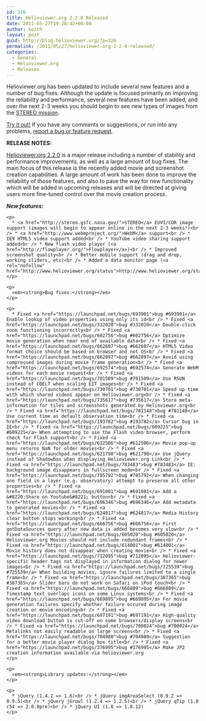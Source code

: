 ```yaml
---
id: 326
title: Helioviewer.org 2.2.0 Released
date: 2011-05-27T19:28:42+00:00
author: keith
layout: post
guid: http://blog.helioviewer.org/?p=326
permalink: /2011/05/27/helioviewer-org-2-2-0-released/
categories:
  - General
  - Helioviewer.org
  - Releases
---
```

Helioviewer.org has been updated to include several new features and a number of bug fixes. Although the update is focused primarily on improving the reliability and performance, several new features have been added, and over the next 2-3 weeks you should begin to see new types of images from the [STEREO mission](http://stereo.gsfc.nasa.gov/).

[Try it out!](http://www.helioviewer.org) If you have any comments or suggestions, or run into any problems, [report a bug or feature request](http://bugs.launchpad.net/helioviewer.org).

**RELEASE NOTES:**

[Helioviewer.org 2.2.0](https://launchpad.net/helioviewer.org/2.2/2.2.0) is a major release including a number of stability and performance improvements, as well as a large amount of bug fixes. The main focus of this release is the recently added movie and screenshot creation capabilities. A large amount of work has been done to improve the reliability of those features, and also to pave the way for new functionality which will be added in upcoming releases and will be directed at giving users more fine-tuned control over the movie creation process.

<div>
  <div id="changelog">
    <p>
      <em><strong>New features:</strong></em>
    </p>
    
    <p>
      * <a href="http://stereo.gsfc.nasa.gov/">STEREO</a> EUVI/COR image support (images will begin to appear online in the next 2-3 weeks!)<br /> * <a href="http://www.webmproject.org/">WebM</a> support<br /> * IE9 HTML5 video support added<br /> * YouTube video sharing support added<br /> * New flash video player (<a href="http://flowplayer.org/">Flowplayer</a>)<br /> * Improved screenshot quality<br /> * Better mobile support (drag and drop, working sliders, etc)<br /> * Added a data monitor page (<a rel="nofollow" href="http://www.helioviewer.org/status">http://www.helioviewer.org/status</a>)
    </p>
    
    <p>
      <em><strong>Bug fixes:</strong></em>
    </p>
    
    <p>
      * Fixed <a href="https://launchpad.net/bugs/693901">bug #693901</a> Enable lookup of video properties using only its id<br /> * Fixed <a href="https://launchpad.net/bugs/332020">bug #332020</a> Double-click zoom functioning incorrectly<br /> * Fixed <a href="https://launchpad.net/bugs/602756">bug #602756</a> Optimize movie generation when near end of available data<br /> * Fixed <a href="https://launchpad.net/bugs/662607">bug #662607</a> HTML5 Video format choice should be based on browser and not OS<br /> * Fixed <a href="https://launchpad.net/bugs/662897">bug #662897</a> Avoid using compressed images during movie frame generation<br /> * Fixed <a href="https://launchpad.net/bugs/692574">bug #692574</a> Generate WebM videos for each movie request<br /> * Fixed <a href="https://launchpad.net/bugs/701509">bug #701509</a> Use RSUN instead of CDELT when scaling EIT images<br /> * Fixed <a href="https://launchpad.net/bugs/730701">bug #730701</a> Speed up time with which shared videos appear on Helioviewer.org<br /> * Fixed <a href="https://launchpad.net/bugs/735617">bug #735617</a> Store meta-information for tiles and screenshots generated by Helioviewer.org<br /> * Fixed <a href="https://launchpad.net/bugs/781148">bug #781148</a> Use current time as default observation time<br /> * Fixed <a href="https://launchpad.net/bugs/193782">bug #193782</a> Cursor bug in IE<br /> * Fixed <a href="https://launchpad.net/bugs/609225">bug #609225</a> When attempting to use the Flash video browser, perform check for Flash support<br /> * Fixed <a href="https://launchpad.net/bugs/612506">bug #612506</a> Movie pop-up menu returns NaN for older movies<br /> * Fixed <a href="https://launchpad.net/bugs/621798">bug #621798</a> Use jQuery instead of Shadowbox when displaying Helioviewer.org Link<br /> * Fixed <a href="https://launchpad.net/bugs/783483">bug #783483</a> IE: background image disappears in fullscreen mode<br /> * Fixed <a href="https://launchpad.net/bugs/785792">bug #785792</a> When changing one field in a layer (e.g. observatory) attempt to preserve all other properties<br /> * Fixed <a href="https://launchpad.net/bugs/691081">bug #691081</a> Add a &#8220;Share on Youtube&#8221; button<br /> * Fixed <a href="https://launchpad.net/bugs/696346">bug #696346</a> Add metadata to generated movies<br /> * Fixed <a href="https://launchpad.net/bugs/624817">bug #624817</a> Media History clear button stops working<br /> * Fixed <a href="https://launchpad.net/bugs/666756">bug #666756</a> First getDataSources query after new data is added becomes very slow<br /> * Fixed <a href="https://launchpad.net/bugs/605020">bug #605020</a> Helioviewer.org Movies should not include redundant frames<br /> * Fixed <a href="https://launchpad.net/bugs/614001">bug #614001</a> Movie history does not disappear when creating movie<br /> * Fixed <a href="https://launchpad.net/bugs/712095">bug #712095</a> Helioviewer-specific header tags not displayed in information dialog for newer images<br /> * Fixed <a href="https://launchpad.net/bugs/725539">bug #725539</a> When building movies, ignore failures limited to a single frame<br /> * Fixed <a href="https://launchpad.net/bugs/387365">bug #387365</a> Slider bars do not work on Safari on iPod touch<br /> * Fixed <a href="https://launchpad.net/bugs/666809">bug #666809</a> Timestamp text overlaps icons on some Linux systems<br /> * Fixed <a href="https://launchpad.net/bugs/669895">bug #669895</a> For movie generation failures specify whether failure occured during image creation or movie encoding<br /> * Fixed <a href="https://launchpad.net/bugs/697191">bug #697191</a> High-quality video download button is cut-off on some browsers/display screens<br /> * Fixed <a href="https://launchpad.net/bugs/700024">bug #700024</a> Metalinks not easily readable on large screens<br /> * Fixed <a href="https://launchpad.net/bugs/704980">bug #704980</a> Suggestion for a better movie player dialog box title<br /> * Fixed <a href="https://launchpad.net/bugs/376995">bug #376995</a> Make JP2 creation information available via helioviewer.org
    </p>
    
    <p>
      <em><strong>Library updates:</strong></em>
    </p>
    
    <p>
      * jQuery (1.4.2 => 1.6)<br /> * jQuery imgAreaSelect (0.9.2 => 0.9.5)<br /> * jQuery jGrowl (1.2.4 => 1.2.5)<br /> * jQuery qTip (1.0 r54 => 2.0.0pre)<br /> * jQuery UI (1.8 => 1.8.12)
    </p>
  </div>
</div>

